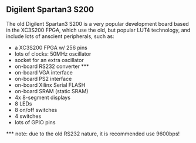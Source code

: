 ## Digilent Spartan3 S200

The old Digilent Spartan3 S200 is a very popular development board based in
the XC3S200 FPGA, which use the old, but popular LUT4 technology, and
include lots of anscient peripherals, such as:

- a XC3S200 FPGA w/ 256 pins
- lots of clocks: 50MHz oscillator
- socket for an extra oscillator
- on-board RS232 converter ***
- on-board VGA interface
- on-board PS2 interface
- on-board Xilinx Serial FLASH
- on-board SRAM (static SRAM)
- 4x 8-segment displays
- 8 LEDs
- 8 on/off switches
- 4 switches
- lots of GPIO pins

*** note: due to the old RS232 nature, it is recommended use 9600bps!
